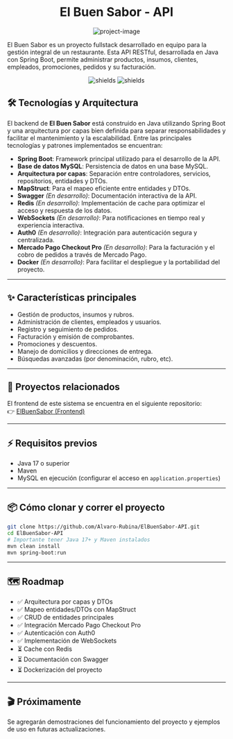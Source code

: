 <h1 align="center" id="title">El Buen Sabor - API</h1>

<p align="center"><img src="https://i.postimg.cc/T3tMRcGx/El-Buen-Sabor-sin-fondo-nueva-3.png" alt="project-image"></p>

<p id="description">El Buen Sabor es un proyecto fullstack desarrollado en equipo para la gestión integral de un restaurante. Esta API RESTful, desarrollada en Java con Spring Boot, permite administrar productos, insumos, clientes, empleados, promociones, pedidos y su facturación.</p>

<p align="center">
  <img src="https://img.shields.io/badge/language-Java-blue.svg" alt="shields">
  <img src="https://img.shields.io/github/last-commit/Alvaro-Rubina/ElBuenSabor-API" alt="shields">
</p>

<h2>🛠️ Tecnologías y Arquitectura</h2>

El backend de <strong>El Buen Sabor</strong> está construido en Java utilizando Spring Boot y una arquitectura por capas bien definida para separar responsabilidades y facilitar el mantenimiento y la escalabilidad. Entre las principales tecnologías y patrones implementados se encuentran:

- <strong>Spring Boot</strong>: Framework principal utilizado para el desarrollo de la API.
- <strong>Base de datos MySQL</strong>: Persistencia de datos en una base MySQL.
- <strong>Arquitectura por capas</strong>: Separación entre controladores, servicios, repositorios, entidades y DTOs.
- <strong>MapStruct</strong>: Para el mapeo eficiente entre entidades y DTOs.
- <strong>Swagger</strong> <em>(En desarrollo)</em>: Documentación interactiva de la API.
- <strong>Redis</strong> <em>(En desarrollo)</em>: Implementación de cache para optimizar el acceso y respuesta de los datos.
- <strong>WebSockets</strong> <em>(En desarrollo)</em>: Para notificaciones en tiempo real y experiencia interactiva.
- <strong>Auth0</strong> <em>(En desarrollo)</em>: Integración para autenticación segura y centralizada.
- <strong>Mercado Pago Checkout Pro</strong> <em>(En desarrollo)</em>: Para la facturación y el cobro de pedidos a través de Mercado Pago.
- <strong>Docker</strong> <em>(En desarrollo)</em>: Para facilitar el despliegue y la portabilidad del proyecto.

---

<h2>✨ Características principales</h2>

- Gestión de productos, insumos y rubros.
- Administración de clientes, empleados y usuarios.
- Registro y seguimiento de pedidos.
- Facturación y emisión de comprobantes.
- Promociones y descuentos.
- Manejo de domicilios y direcciones de entrega.
- Búsquedas avanzadas (por denominación, rubro, etc).

---

<h2>🧩 Proyectos relacionados</h2>

El frontend de este sistema se encuentra en el siguiente repositorio:  
👉 <a href="https://github.com/diegoCardenas03/ElBuenSabor" target="_blank">ElBuenSabor (Frontend)</a>

---

<h2>⚡ Requisitos previos</h2>

- Java 17 o superior
- Maven
- MySQL en ejecución (configurar el acceso en <code>application.properties</code>)

---

<h2>📦 Cómo clonar y correr el proyecto</h2>

```bash
git clone https://github.com/Alvaro-Rubina/ElBuenSabor-API.git
cd ElBuenSabor-API
# Importante tener Java 17+ y Maven instalados
mvn clean install
mvn spring-boot:run
```

---

<h2>🗺️ Roadmap</h2>

- ✅ Arquitectura por capas y DTOs
- ✅ Mapeo entidades/DTOs con MapStruct
- ✅ CRUD de entidades principales
- ✅ Integración Mercado Pago Checkout Pro
- ✅ Autenticación con Auth0
- ✅ Implementación de WebSockets
- ⏳ Cache con Redis
- ⏳ Documentación con Swagger
- ⏳ Dockerización del proyecto

---

<h2>🎬 Próximamente</h2>

Se agregarán demostraciones del funcionamiento del proyecto y ejemplos de uso en futuras actualizaciones.
